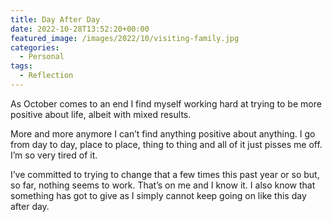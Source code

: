 ```yaml
---
title: Day After Day
date: 2022-10-28T13:52:20+00:00
featured_image: /images/2022/10/visiting-family.jpg
categories:
  - Personal
tags:
  - Reflection
---
```


As October comes to an end I find myself working hard at trying to be more positive about life, albeit with mixed results.

More and more anymore I can’t find anything positive about anything. I go from day to day, place to place, thing to thing and all of it just pisses me off. I’m so very tired of it.

I’ve committed to trying to change that a few times this past year or so but, so far, nothing seems to work. That’s on me and I know it. I also know that something has got to give as I simply cannot keep going on like this day after day.